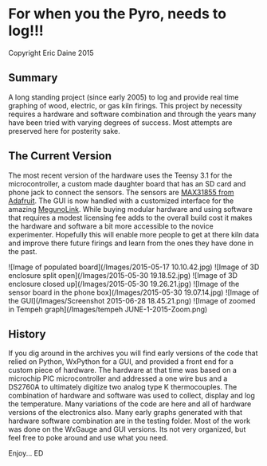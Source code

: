 For when you the Pyro, needs to log!!!
======================================
Copyright Eric Daine 2015<br/>

Summary
----

A long standing project (since early 2005) to log and provide real time graphing of wood, electric, or gas kiln firings.
This project by necessity requires a hardware and software combination and through the years many have been tried with 
varying degrees of success. Most attempts are preserved here for posterity sake.

The Current Version
-----------
The most recent version of the hardware uses the Teensy 3.1 for the microcontroller, a custom made daughter board that has an SD card and phone jack
 to connect the sensors. The sensors are [MAX31855 from Adafruit](http://www.adafruit.com/product/269). The GUI is now handled with a customized interface
 for the amazing [MegunoLink](http://www.megunolink.com/).
 While buying modular hardware and using software that requires a modest licensing fee adds to the overall build cost it makes the 
 hardware and software a bit more accessible to the novice experimenter. 
 Hopefully this will enable more people to get at there kiln data and improve there future firings and learn from the ones they have done in the past.

![Image of populated board](/Images/2015-05-17 10.10.42.jpg)
![Image of 3D enclosure split open](/Images/2015-05-30 19.18.52.jpg)
![Image of 3D enclosure closed up](/Images/2015-05-30 19.26.21.jpg)
![Image of the sensor board in the phone box](/Images/2015-05-30 19.07.14.jpg)
![Image of the GUI](/Images/Screenshot 2015-06-28 18.45.21.png)
![Image of zoomed in Tempeh graph](/Images/tempeh JUNE-1-2015-Zoom.png)

History
-----
If you dig around in the archives you will find early versions of the code that relied on Python, WxPython for a GUI, and provided a front end for a custom piece of hardware. The hardware at that time was based on a microchip PIC microcontroller and addressed a one wire bus and a DS2760A to ultimately digitize two analog type K thermocouples. The combination of hardware and software was used to collect, display and log the temperature. Many variations of the code are here and all of hardware versions of the electronics also. Many early graphs generated with that hardware software combination are in the testing folder. Most of the work was done on the WxGauge and GUI versions. Its not very organized, but feel free to poke around and use what you need.

Enjoy... ED